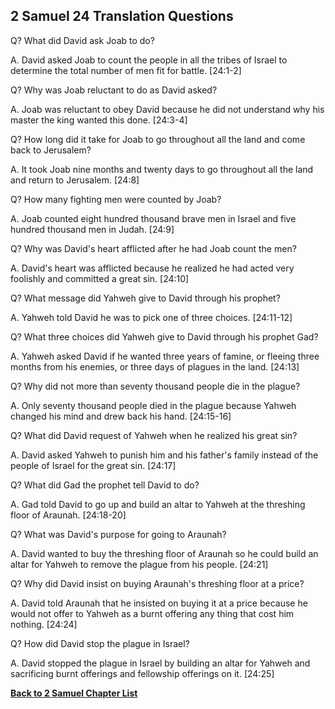 ## 2 Samuel 24 Translation Questions ##

Q? What did David ask Joab to do?

A. David asked Joab to count the people in all the tribes of Israel to determine the total number of men fit for battle. [24:1-2]

Q? Why was Joab reluctant to do as David asked?

A. Joab was reluctant to obey David because he did not understand why his master the king wanted this done. [24:3-4]

Q? How long did it take for Joab to go throughout all the land and come back to Jerusalem?

A. It took Joab nine months and twenty days to go throughout all the land and return to Jerusalem. [24:8]

Q? How many fighting men were counted by Joab?

A. Joab counted eight hundred thousand brave men in Israel and five hundred thousand men in Judah. [24:9]

Q? Why was David's heart afflicted after he had Joab count the men?

A. David's heart was afflicted because he realized he had acted very foolishly and committed a great sin. [24:10]

Q? What message did Yahweh give to David through his prophet?

A. Yahweh told David he was to pick one of three choices. [24:11-12]

Q? What three choices did Yahweh give to David through his prophet Gad?

A. Yahweh asked David if he wanted three years of famine, or fleeing three months from his enemies, or three days of plagues in the land. [24:13]

Q? Why did not more than seventy thousand people die in the plague?

A. Only seventy thousand people died in the plague because Yahweh changed his mind and drew back his hand. [24:15-16]

Q? What did David request of Yahweh when he realized his great sin?

A. David asked Yahweh to punish him and his father's family instead of the people of Israel for the great sin. [24:17]

Q? What did Gad the prophet tell David to do?

A. Gad told David to go up and build an altar to Yahweh at the threshing floor of Araunah. [24:18-20]

Q? What was David's purpose for going to Araunah?

A. David wanted to buy the threshing floor of Araunah so he could build an altar for Yahweh to remove the plague from his people. [24:21]

Q? Why did David insist on buying Araunah's threshing floor at a price?

A. David told Araunah that he insisted on buying it at a price because he would not offer to Yahweh as a burnt offering any thing that cost him nothing. [24:24]

Q? How did David stop the plague in Israel?

A. David stopped the plague in Israel by building an altar for Yahweh and sacrificing burnt offerings and fellowship offerings on it. [24:25]

__[Back to 2 Samuel Chapter List](./)__

